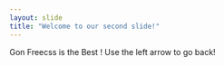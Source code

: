 ```yaml
---
layout: slide
title: "Welcome to our second slide!"
---
```

Gon Freecss is the Best !
Use the left arrow to go back!
